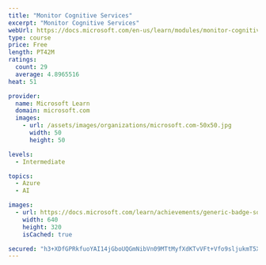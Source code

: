 ```yaml
---
title: "Monitor Cognitive Services"
excerpt: "Monitor Cognitive Services"
webUrl: https://docs.microsoft.com/en-us/learn/modules/monitor-cognitive-services/
type: course
price: Free
length: PT42M
ratings:
  count: 29
  average: 4.8965516
heat: 51

provider:
  name: Microsoft Learn
  domain: microsoft.com
  images:
    - url: /assets/images/organizations/microsoft.com-50x50.jpg
      width: 50
      height: 50

levels:
  - Intermediate

topics:
  - Azure
  - AI

images:
  - url: https://docs.microsoft.com/learn/achievements/generic-badge-social.png
    width: 640
    height: 320
    isCached: true

secured: "h3+XDfGPRkfuoYAI14jGboUQGmNibVn09MTtMyfXdKTvVFt+Vfo9sljukmT5X8ELauot4gRmcYMGaWACHEge/rGeZ6lWExdgX9hhDonwOpmKPZDv13nfHHLouXdORE+2fXuLqfG1Hpss++NDR+7bIWvXSlR0Lt1PxpRWkvkFqV9G2dYH8AOeYAv38AvxtQrAWo+lexl2bVyD2OLC9YWM73naMwG/mW3w3z10XVZ8VowVgyKNdBgsNbEqcSareH696VQytSlqJU0nMEKWaBf0eOyOeU3YNWBetVnEC1sxPdzG8v9rqpscgwGJpXSnXPw2z0pFfHTgUkRVuSabWJELG2FxzwcRkAbS7AttEAHsBNMzO65kb9dHRHPmJmddAFd5rtPLsQ/5+Y9WQQ3wf+YNQqvNiy7D+PZfMeJnxjcfrH0=;mEPSfEDy5RuB+qosiWqCYg=="
---
```


